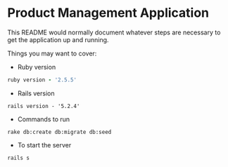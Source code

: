 # Product Management Application

This README would normally document whatever steps are necessary to get the
application up and running.

Things you may want to cover:

- Ruby version

```ruby
ruby version - '2.5.5'
```

- Rails version

```rails
rails version - '5.2.4'
```

- Commands to run

```
rake db:create db:migrate db:seed
```

- To start the server

```
rails s
```

